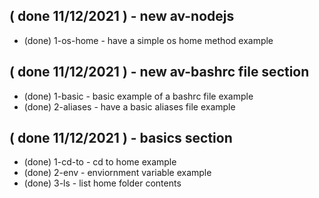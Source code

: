 
## ( done 11/12/2021 ) - new av-nodejs
* (done) 1-os-home - have a simple os home method example

## ( done 11/12/2021 ) - new av-bashrc file section
* (done) 1-basic - basic example of a bashrc file example
* (done) 2-aliases - have a basic aliases file example

## ( done 11/12/2021 ) - basics section
* (done) 1-cd-to - cd to home example
* (done) 2-env - enviornment variable example
* (done) 3-ls - list home folder contents
